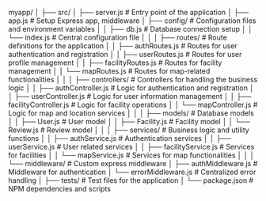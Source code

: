 myapp/
│
├── src/
│ ├── server.js # Entry point of the application
│ ├── app.js # Setup Express app, middleware
│ ├── config/ # Configuration files and environment variables
│ │ ├── db.js # Database connection setup
│ │ └── index.js # Central configuration file
│ │
│ ├── routes/ # Route definitions for the application
│ │ ├── authRoutes.js # Routes for user authentication and registration
│ │ ├── userRoutes.js # Routes for user profile management
│ │ ├── facilityRoutes.js # Routes for facility management
│ │ └── mapRoutes.js # Routes for map-related functionalities
│ │
│ ├── controllers/ # Controllers for handling the business logic
│ │ ├── authController.js # Logic for authentication and registration
│ │ ├── userController.js # Logic for user information management
│ │ ├── facilityController.js # Logic for facility operations
│ │ └── mapController.js # Logic for map and location services
│ │
│ ├── models/ # Database models
│ │ ├── User.js # User model
│ │ ├── Facility.js # Facility model
│ │ └── Review.js # Review model
│ │
│ ├── services/ # Business logic and utility functions
│ │ ├── authService.js # Authentication services
│ │ ├── userService.js # User related services
│ │ ├── facilityService.js # Services for facilities
│ │ └── mapService.js # Services for map functionalities
│ │
│ └── middleware/ # Custom express middleware
│ ├── authMiddleware.js # Middleware for authentication
│ └── errorMiddleware.js # Centralized error handling
│
├── tests/ # Test files for the application
│
└── package.json # NPM dependencies and scripts
